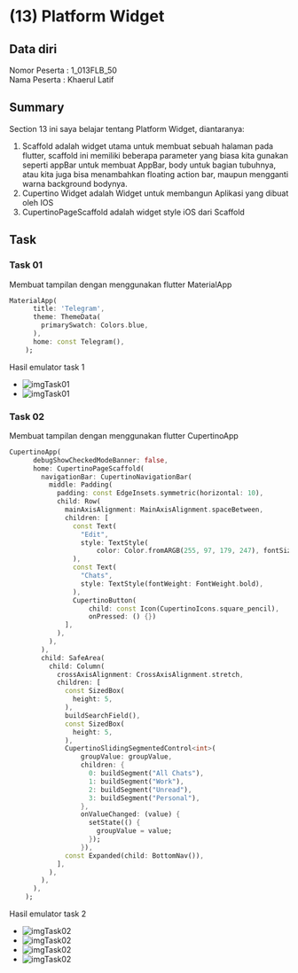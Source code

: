 # (13) Platform Widget
## Data diri 
Nomor Peserta : 1_013FLB_50  <br />
Nama Peserta : Khaerul Latif

## Summary 
Section 13 ini saya belajar tentang Platform Widget, diantaranya:
1. Scaffold adalah widget utama untuk membuat sebuah halaman pada flutter, scaffold ini memiliki beberapa parameter yang biasa kita gunakan seperti appBar untuk membuat AppBar, body untuk bagian tubuhnya, atau kita juga bisa menambahkan floating action bar, maupun mengganti warna background bodynya.
2. Cupertino Widget adalah Widget untuk membangun Aplikasi yang dibuat oleh IOS
3. CupertinoPageScaffold adalah widget style iOS dari Scaffold

## Task
### Task 01
Membuat tampilan dengan menggunakan flutter MaterialApp
```dart
MaterialApp(
      title: 'Telegram',
      theme: ThemeData(
        primarySwatch: Colors.blue,
      ),
      home: const Telegram(),
    );
```

Hasil emulator task 1
- ![imgTask01](screenshoot/task1_drawer_screen.png)
- ![imgTask01](screenshoot/task1_home_page.png)

### Task 02
Membuat tampilan dengan menggunakan flutter CupertinoApp
```dart
CupertinoApp(
      debugShowCheckedModeBanner: false,
      home: CupertinoPageScaffold(
        navigationBar: CupertinoNavigationBar(
          middle: Padding(
            padding: const EdgeInsets.symmetric(horizontal: 10),
            child: Row(
              mainAxisAlignment: MainAxisAlignment.spaceBetween,
              children: [
                const Text(
                  "Edit",
                  style: TextStyle(
                      color: Color.fromARGB(255, 97, 179, 247), fontSize: 16),
                ),
                const Text(
                  "Chats",
                  style: TextStyle(fontWeight: FontWeight.bold),
                ),
                CupertinoButton(
                    child: const Icon(CupertinoIcons.square_pencil),
                    onPressed: () {})
              ],
            ),
          ),
        ),
        child: SafeArea(
          child: Column(
            crossAxisAlignment: CrossAxisAlignment.stretch,
            children: [
              const SizedBox(
                height: 5,
              ),
              buildSearchField(),
              const SizedBox(
                height: 5,
              ),
              CupertinoSlidingSegmentedControl<int>(
                  groupValue: groupValue,
                  children: {
                    0: buildSegment("All Chats"),
                    1: buildSegment("Work"),
                    2: buildSegment("Unread"),
                    3: buildSegment("Personal"),
                  },
                  onValueChanged: (value) {
                    setState(() {
                      groupValue = value;
                    });
                  }),
              const Expanded(child: BottomNav()),
            ],
          ),
        ),
      ),
    );
```
Hasil emulator task 2
- ![imgTask02](screenshoot/task2_contacts_page.png)
- ![imgTask02](screenshoot/task2_calls_page.png)
- ![imgTask02](screenshoot/task2_chats_page.png)
- ![imgTask02](screenshoot/task2_settings_page.png)